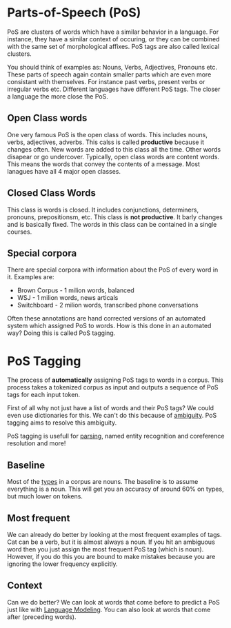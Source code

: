 # Parts-of-Speech (PoS)

PoS are clusters of words which have a similar behavior in a language. For instance, they have a similar context of occuring, or they can be combined with the same set of morphological affixes. PoS tags are also called lexical clusters. 

You should think of examples as: Nouns, Verbs, Adjectives, Pronouns etc. These parts of speech again contain smaller parts which are even more consistant with themselves. For instance past verbs, present verbs or irregular verbs etc. Different languages have different PoS tags. The closer a language the more close the PoS. 

## Open Class words
One very famous PoS is the open class of words. This includes nouns, verbs, adjectives, adverbs. This calss is called **productive** because it changes often. New words are added to this class all the time. Other words disapear or go undercover. Typically, open class words are content words. This means the words that convey the contents of a message. Most lanagues have all 4 major open classes.

## Closed Class Words
This class is words is closed. It includes conjunctions, determiners, pronouns, prepositionsm, etc. This class is **not productive**. It barly changes and is basically fixed. The words in this class can be contained in a single courses. 


## Special corpora 
There are special corpora with information about the PoS of every word in it. Examples are:
- Brown Corpus - 1 milion words, balanced
- WSJ - 1 milion words, news articals 
- Switchboard - 2 milion words, transcribed phone conversations

Often these annotations are hand corrected versions of an automated system which assigned PoS to words. How is this done in an automated way? Doing this is called PoS tagging. 

# PoS Tagging
The process of **automatically** assigning PoS tags to words in a corpus. This process takes a tokenized corpus as input and outputs a sequence of PoS tags for each input token. 

First of all why not just have a list of words and their PoS tags? We could even use dictionaries for this. We can't do this because of [ambiguity](Ambiguity.md). PoS tagging aims to resolve this ambiguity.  

PoS tagging is usefull for [parsing](parsing.md), named entity recognition and coreference resolution and more!

## Baseline
Most of the [types](Type.md) in a corpus are nouns. The baseline is to assume everything is a noun. This will get you an accuracy of around 60% on types, but much lower on tokens.  

## Most frequent 
We can already do better by looking at the most frequent examples of tags. Cat can be a verb, but it is almost always a noun. If you hit an ambiguous word then you just assign the most frequent PoS tag (which is noun). However, if you do this you are bound to make mistakes because you are ignoring the lower frequency explicitly. 

## Context
Can we do better? We can look at words that come before to predict a PoS just like with [Language Modeling](Language%20Modeling.md). You can also look at words that come after (preceding words).